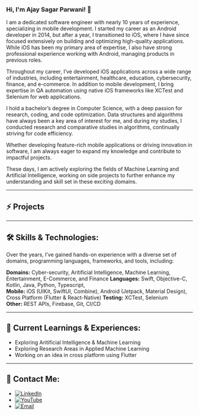 ### Hi, I'm Ajay Sagar Parwani! 👋

I am a dedicated software engineer with nearly 10 years of experience, specializing in mobile development. I started my career as an Android developer in 2014, but after a year, I transitioned to iOS, where I have since focused extensively on building and optimizing high-quality applications. While iOS has been my primary area of expertise, I also have strong professional experience working with Android, managing products in previous roles.

Throughout my career, I’ve developed iOS applications across a wide range of industries, including entertainment, healthcare, education, cybersecurity, finance, and e-commerce. In addition to mobile development, I bring expertise in QA automation using native iOS frameworks like XCTest and Selenium for web applications.

I hold a bachelor’s degree in Computer Science, with a deep passion for research, coding, and code optimization. Data structures and algorithms have always been a key area of interest for me, and during my studies, I conducted research and comparative studies in algorithms, continually striving for code efficiency.

Whether developing feature-rich mobile applications or driving innovation in software, I am always eager to expand my knowledge and contribute to impactful projects.

These days, I am actively exploring the fields of Machine Learning and Artificial Intelligence, working on side projects to further enhance my understanding and skill set in these exciting domains.

---

## ⚡ Projects

<!--
## Notable Projects:

1. **[Reinforcement Learning](https://github.com/AdnanZahid/ReinforcementLearning)**
   - *Description*: A simple reinforcement learning project implemented in Swift.
   - *Technologies*: Swift, Machine Learning

2. **[Snake Game](https://github.com/AdnanZahid/SnakeGame)**
   - *Description*: A neural network-based snake game developed in Python.
   - *Technologies*: Python, Neural Networks

3. **[Neural Networks-based Chess Engine](https://github.com/AdnanZahid/Chess_Neural_Networks)**
   - *Description*: A Python implementation of a chess engine utilizing probability-based tree search and neural networks.
   - *Technologies*: Python, Neural Networks, Artificial Intelligence

4. **[Smart Home Automation](https://github.com/AdnanZahid/smart-home-automation)**
   - *Description*: A project focused on automating various aspects of a smart home using IoT.
   - *Technologies*: Internet of Things (IoT), Home Automation
-->
---

## 🛠️ Skills & Technologies:

Over the years, I’ve gained hands-on experience with a diverse set of domains, programming languages, frameworks, and tools, including:

**Domains:** Cyber-security, Aritificial Intelligence, Machine Learning, Entertainment, E-Commerce, and Finance
**Languages:** Swift, Objective-C, Kotlin, Java, Python, Typescript,   
**Mobile:** iOS (UIKit, SwiftUI, Combine), Android (Jetpack, Material Design), Cross Platform (Flutter & React-Native) 
**Testing:** XCTest, Selenium  
**Other:** REST APIs, Firebase, Git, CI/CD  

---

## 🔭 Current Learnings & Experiences:
- Exploring Aritificial Intelligence & Machine Learning
- Exploring Research Areas in Applied Machine Learning
- Working on an idea in cross platform using Flutter

---

## 💬 Contact Me:
- [![LinkedIn](https://img.shields.io/badge/LinkedIn-blue?styl=flat&logo=linkedin)](https://www.linkedin.com/in/ajay-sagar-parwani-b7258a47/)
- [![YouTube](https://img.shields.io/badge/YouTube-red?style=flat&logo=youtube&logoColor=white)](https://www.youtube.com/@code_bitsAndBytes)
- [![Email](https://img.shields.io/badge/Email-D14836?style=flat&logo=gmail&logoColor=white)](mailto:ajay.sagar92@gmail.com)
<!--
**se-ajsagar/se-ajsagar** is a ✨ _special_ ✨ repository because its `README.md` (this file) appears on your GitHub profile.

Here are some ideas to get you started:

- 🔭 I’m currently working on ...
- 🌱 I’m currently learning ...
- 👯 I’m looking to collaborate on ...
- 🤔 I’m looking for help with ...
- 💬 Ask me about ...
- 📫 How to reach me: ...
- 😄 Pronouns: ...
- ⚡ Fun fact: ...
-->
